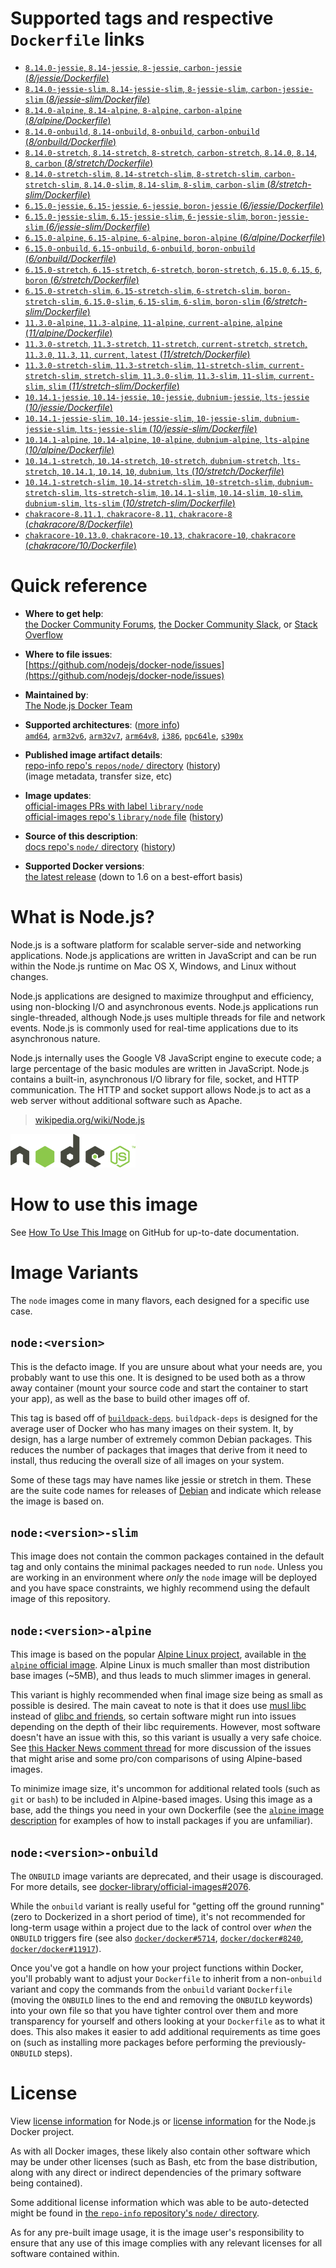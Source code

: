 <!--

********************************************************************************

WARNING:

    DO NOT EDIT "node/README.md"

    IT IS AUTO-GENERATED

    (from the other files in "node/" combined with a set of templates)

********************************************************************************

-->

# Supported tags and respective `Dockerfile` links

-	[`8.14.0-jessie`, `8.14-jessie`, `8-jessie`, `carbon-jessie` (*8/jessie/Dockerfile*)](https://github.com/nodejs/docker-node/blob/fd2bad889b28587d4722f69c4a51d025df2ae624/8/jessie/Dockerfile)
-	[`8.14.0-jessie-slim`, `8.14-jessie-slim`, `8-jessie-slim`, `carbon-jessie-slim` (*8/jessie-slim/Dockerfile*)](https://github.com/nodejs/docker-node/blob/8c0a9f2c144904631cf783bdd57b4a19300e6b1f/8/jessie-slim/Dockerfile)
-	[`8.14.0-alpine`, `8.14-alpine`, `8-alpine`, `carbon-alpine` (*8/alpine/Dockerfile*)](https://github.com/nodejs/docker-node/blob/fd2bad889b28587d4722f69c4a51d025df2ae624/8/alpine/Dockerfile)
-	[`8.14.0-onbuild`, `8.14-onbuild`, `8-onbuild`, `carbon-onbuild` (*8/onbuild/Dockerfile*)](https://github.com/nodejs/docker-node/blob/0aae692a71251b60c489c41b7b1f28daa05829e5/8/onbuild/Dockerfile)
-	[`8.14.0-stretch`, `8.14-stretch`, `8-stretch`, `carbon-stretch`, `8.14.0`, `8.14`, `8`, `carbon` (*8/stretch/Dockerfile*)](https://github.com/nodejs/docker-node/blob/fd2bad889b28587d4722f69c4a51d025df2ae624/8/stretch/Dockerfile)
-	[`8.14.0-stretch-slim`, `8.14-stretch-slim`, `8-stretch-slim`, `carbon-stretch-slim`, `8.14.0-slim`, `8.14-slim`, `8-slim`, `carbon-slim` (*8/stretch-slim/Dockerfile*)](https://github.com/nodejs/docker-node/blob/8c0a9f2c144904631cf783bdd57b4a19300e6b1f/8/stretch-slim/Dockerfile)
-	[`6.15.0-jessie`, `6.15-jessie`, `6-jessie`, `boron-jessie` (*6/jessie/Dockerfile*)](https://github.com/nodejs/docker-node/blob/fd2bad889b28587d4722f69c4a51d025df2ae624/6/jessie/Dockerfile)
-	[`6.15.0-jessie-slim`, `6.15-jessie-slim`, `6-jessie-slim`, `boron-jessie-slim` (*6/jessie-slim/Dockerfile*)](https://github.com/nodejs/docker-node/blob/8c0a9f2c144904631cf783bdd57b4a19300e6b1f/6/jessie-slim/Dockerfile)
-	[`6.15.0-alpine`, `6.15-alpine`, `6-alpine`, `boron-alpine` (*6/alpine/Dockerfile*)](https://github.com/nodejs/docker-node/blob/fd2bad889b28587d4722f69c4a51d025df2ae624/6/alpine/Dockerfile)
-	[`6.15.0-onbuild`, `6.15-onbuild`, `6-onbuild`, `boron-onbuild` (*6/onbuild/Dockerfile*)](https://github.com/nodejs/docker-node/blob/8c0a9f2c144904631cf783bdd57b4a19300e6b1f/6/onbuild/Dockerfile)
-	[`6.15.0-stretch`, `6.15-stretch`, `6-stretch`, `boron-stretch`, `6.15.0`, `6.15`, `6`, `boron` (*6/stretch/Dockerfile*)](https://github.com/nodejs/docker-node/blob/fd2bad889b28587d4722f69c4a51d025df2ae624/6/stretch/Dockerfile)
-	[`6.15.0-stretch-slim`, `6.15-stretch-slim`, `6-stretch-slim`, `boron-stretch-slim`, `6.15.0-slim`, `6.15-slim`, `6-slim`, `boron-slim` (*6/stretch-slim/Dockerfile*)](https://github.com/nodejs/docker-node/blob/8c0a9f2c144904631cf783bdd57b4a19300e6b1f/6/stretch-slim/Dockerfile)
-	[`11.3.0-alpine`, `11.3-alpine`, `11-alpine`, `current-alpine`, `alpine` (*11/alpine/Dockerfile*)](https://github.com/nodejs/docker-node/blob/fd2bad889b28587d4722f69c4a51d025df2ae624/11/alpine/Dockerfile)
-	[`11.3.0-stretch`, `11.3-stretch`, `11-stretch`, `current-stretch`, `stretch`, `11.3.0`, `11.3`, `11`, `current`, `latest` (*11/stretch/Dockerfile*)](https://github.com/nodejs/docker-node/blob/fd2bad889b28587d4722f69c4a51d025df2ae624/11/stretch/Dockerfile)
-	[`11.3.0-stretch-slim`, `11.3-stretch-slim`, `11-stretch-slim`, `current-stretch-slim`, `stretch-slim`, `11.3.0-slim`, `11.3-slim`, `11-slim`, `current-slim`, `slim` (*11/stretch-slim/Dockerfile*)](https://github.com/nodejs/docker-node/blob/8c0a9f2c144904631cf783bdd57b4a19300e6b1f/11/stretch-slim/Dockerfile)
-	[`10.14.1-jessie`, `10.14-jessie`, `10-jessie`, `dubnium-jessie`, `lts-jessie` (*10/jessie/Dockerfile*)](https://github.com/nodejs/docker-node/blob/e1f2520c7a5f29dc5896edc3816357c0267cb931/10/jessie/Dockerfile)
-	[`10.14.1-jessie-slim`, `10.14-jessie-slim`, `10-jessie-slim`, `dubnium-jessie-slim`, `lts-jessie-slim` (*10/jessie-slim/Dockerfile*)](https://github.com/nodejs/docker-node/blob/e1f2520c7a5f29dc5896edc3816357c0267cb931/10/jessie-slim/Dockerfile)
-	[`10.14.1-alpine`, `10.14-alpine`, `10-alpine`, `dubnium-alpine`, `lts-alpine` (*10/alpine/Dockerfile*)](https://github.com/nodejs/docker-node/blob/e1f2520c7a5f29dc5896edc3816357c0267cb931/10/alpine/Dockerfile)
-	[`10.14.1-stretch`, `10.14-stretch`, `10-stretch`, `dubnium-stretch`, `lts-stretch`, `10.14.1`, `10.14`, `10`, `dubnium`, `lts` (*10/stretch/Dockerfile*)](https://github.com/nodejs/docker-node/blob/e1f2520c7a5f29dc5896edc3816357c0267cb931/10/stretch/Dockerfile)
-	[`10.14.1-stretch-slim`, `10.14-stretch-slim`, `10-stretch-slim`, `dubnium-stretch-slim`, `lts-stretch-slim`, `10.14.1-slim`, `10.14-slim`, `10-slim`, `dubnium-slim`, `lts-slim` (*10/stretch-slim/Dockerfile*)](https://github.com/nodejs/docker-node/blob/e1f2520c7a5f29dc5896edc3816357c0267cb931/10/stretch-slim/Dockerfile)
-	[`chakracore-8.11.1`, `chakracore-8.11`, `chakracore-8` (*chakracore/8/Dockerfile*)](https://github.com/nodejs/docker-node/blob/8ccd57c1457a1b47adc4d82f9fed9ad51ccef3c5/chakracore/8/Dockerfile)
-	[`chakracore-10.13.0`, `chakracore-10.13`, `chakracore-10`, `chakracore` (*chakracore/10/Dockerfile*)](https://github.com/nodejs/docker-node/blob/69c8a5f448f46f9e34d7fb577eca79ba01f6864d/chakracore/10/Dockerfile)

# Quick reference

-	**Where to get help**:  
	[the Docker Community Forums](https://forums.docker.com/), [the Docker Community Slack](https://blog.docker.com/2016/11/introducing-docker-community-directory-docker-community-slack/), or [Stack Overflow](https://stackoverflow.com/search?tab=newest&q=docker)

-	**Where to file issues**:  
	[https://github.com/nodejs/docker-node/issues](https://github.com/nodejs/docker-node/issues)

-	**Maintained by**:  
	[The Node.js Docker Team](https://github.com/nodejs/docker-node)

-	**Supported architectures**: ([more info](https://github.com/docker-library/official-images#architectures-other-than-amd64))  
	[`amd64`](https://hub.docker.com/r/amd64/node/), [`arm32v6`](https://hub.docker.com/r/arm32v6/node/), [`arm32v7`](https://hub.docker.com/r/arm32v7/node/), [`arm64v8`](https://hub.docker.com/r/arm64v8/node/), [`i386`](https://hub.docker.com/r/i386/node/), [`ppc64le`](https://hub.docker.com/r/ppc64le/node/), [`s390x`](https://hub.docker.com/r/s390x/node/)

-	**Published image artifact details**:  
	[repo-info repo's `repos/node/` directory](https://github.com/docker-library/repo-info/blob/master/repos/node) ([history](https://github.com/docker-library/repo-info/commits/master/repos/node))  
	(image metadata, transfer size, etc)

-	**Image updates**:  
	[official-images PRs with label `library/node`](https://github.com/docker-library/official-images/pulls?q=label%3Alibrary%2Fnode)  
	[official-images repo's `library/node` file](https://github.com/docker-library/official-images/blob/master/library/node) ([history](https://github.com/docker-library/official-images/commits/master/library/node))

-	**Source of this description**:  
	[docs repo's `node/` directory](https://github.com/docker-library/docs/tree/master/node) ([history](https://github.com/docker-library/docs/commits/master/node))

-	**Supported Docker versions**:  
	[the latest release](https://github.com/docker/docker-ce/releases/latest) (down to 1.6 on a best-effort basis)

# What is Node.js?

Node.js is a software platform for scalable server-side and networking applications. Node.js applications are written in JavaScript and can be run within the Node.js runtime on Mac OS X, Windows, and Linux without changes.

Node.js applications are designed to maximize throughput and efficiency, using non-blocking I/O and asynchronous events. Node.js applications run single-threaded, although Node.js uses multiple threads for file and network events. Node.js is commonly used for real-time applications due to its asynchronous nature.

Node.js internally uses the Google V8 JavaScript engine to execute code; a large percentage of the basic modules are written in JavaScript. Node.js contains a built-in, asynchronous I/O library for file, socket, and HTTP communication. The HTTP and socket support allows Node.js to act as a web server without additional software such as Apache.

> [wikipedia.org/wiki/Node.js](https://en.wikipedia.org/wiki/Node.js)

![logo](https://raw.githubusercontent.com/docker-library/docs/01c12653951b2fe592c1f93a13b4e289ada0e3a1/node/logo.png)

# How to use this image

See [How To Use This Image](https://github.com/nodejs/docker-node/blob/master/README.md#how-to-use-this-image) on GitHub for up-to-date documentation.

# Image Variants

The `node` images come in many flavors, each designed for a specific use case.

## `node:<version>`

This is the defacto image. If you are unsure about what your needs are, you probably want to use this one. It is designed to be used both as a throw away container (mount your source code and start the container to start your app), as well as the base to build other images off of.

This tag is based off of [`buildpack-deps`](https://hub.docker.com/_/buildpack-deps/). `buildpack-deps` is designed for the average user of Docker who has many images on their system. It, by design, has a large number of extremely common Debian packages. This reduces the number of packages that images that derive from it need to install, thus reducing the overall size of all images on your system.

Some of these tags may have names like jessie or stretch in them. These are the suite code names for releases of [Debian](https://wiki.debian.org/DebianReleases) and indicate which release the image is based on.

## `node:<version>-slim`

This image does not contain the common packages contained in the default tag and only contains the minimal packages needed to run `node`. Unless you are working in an environment where *only* the `node` image will be deployed and you have space constraints, we highly recommend using the default image of this repository.

## `node:<version>-alpine`

This image is based on the popular [Alpine Linux project](http://alpinelinux.org), available in [the `alpine` official image](https://hub.docker.com/_/alpine). Alpine Linux is much smaller than most distribution base images (~5MB), and thus leads to much slimmer images in general.

This variant is highly recommended when final image size being as small as possible is desired. The main caveat to note is that it does use [musl libc](http://www.musl-libc.org) instead of [glibc and friends](http://www.etalabs.net/compare_libcs.html), so certain software might run into issues depending on the depth of their libc requirements. However, most software doesn't have an issue with this, so this variant is usually a very safe choice. See [this Hacker News comment thread](https://news.ycombinator.com/item?id=10782897) for more discussion of the issues that might arise and some pro/con comparisons of using Alpine-based images.

To minimize image size, it's uncommon for additional related tools (such as `git` or `bash`) to be included in Alpine-based images. Using this image as a base, add the things you need in your own Dockerfile (see the [`alpine` image description](https://hub.docker.com/_/alpine/) for examples of how to install packages if you are unfamiliar).

## `node:<version>-onbuild`

The `ONBUILD` image variants are deprecated, and their usage is discouraged. For more details, see [docker-library/official-images#2076](https://github.com/docker-library/official-images/issues/2076).

While the `onbuild` variant is really useful for "getting off the ground running" (zero to Dockerized in a short period of time), it's not recommended for long-term usage within a project due to the lack of control over *when* the `ONBUILD` triggers fire (see also [`docker/docker#5714`](https://github.com/docker/docker/issues/5714), [`docker/docker#8240`](https://github.com/docker/docker/issues/8240), [`docker/docker#11917`](https://github.com/docker/docker/issues/11917)).

Once you've got a handle on how your project functions within Docker, you'll probably want to adjust your `Dockerfile` to inherit from a non-`onbuild` variant and copy the commands from the `onbuild` variant `Dockerfile` (moving the `ONBUILD` lines to the end and removing the `ONBUILD` keywords) into your own file so that you have tighter control over them and more transparency for yourself and others looking at your `Dockerfile` as to what it does. This also makes it easier to add additional requirements as time goes on (such as installing more packages before performing the previously-`ONBUILD` steps).

# License

View [license information](https://github.com/nodejs/node/blob/master/LICENSE) for Node.js or [license information](https://github.com/nodejs/docker-node/blob/master/LICENSE) for the Node.js Docker project.

As with all Docker images, these likely also contain other software which may be under other licenses (such as Bash, etc from the base distribution, along with any direct or indirect dependencies of the primary software being contained).

Some additional license information which was able to be auto-detected might be found in [the `repo-info` repository's `node/` directory](https://github.com/docker-library/repo-info/tree/master/repos/node).

As for any pre-built image usage, it is the image user's responsibility to ensure that any use of this image complies with any relevant licenses for all software contained within.
